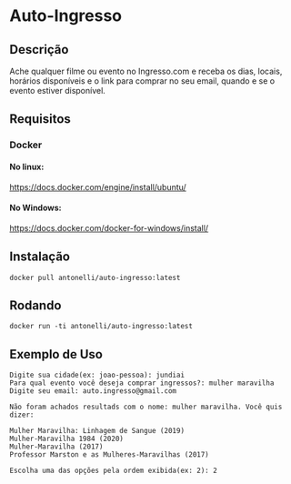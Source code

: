 # Auto-Ingresso

## Descrição

Ache qualquer filme ou evento no Ingresso.com e receba os dias, locais, horários disponíveis e o link para comprar no seu email, quando e se o evento estiver disponível.

## Requisitos

### Docker
#### No linux:

https://docs.docker.com/engine/install/ubuntu/

#### No Windows:
https://docs.docker.com/docker-for-windows/install/

## Instalação
    docker pull antonelli/auto-ingresso:latest

## Rodando
    docker run -ti antonelli/auto-ingresso:latest

## Exemplo de Uso
    Digite sua cidade(ex: joao-pessoa): jundiai
    Para qual evento você deseja comprar ingressos?: mulher maravilha
    Digite seu email: auto.ingresso@gmail.com
    
    Não foram achados resultads com o nome: mulher maravilha. Você quis dizer: 

    Mulher Maravilha: Linhagem de Sangue (2019)
    Mulher-Maravilha 1984 (2020)
    Mulher-Maravilha (2017)
    Professor Marston e as Mulheres-Maravilhas (2017)

    Escolha uma das opções pela ordem exibida(ex: 2): 2





